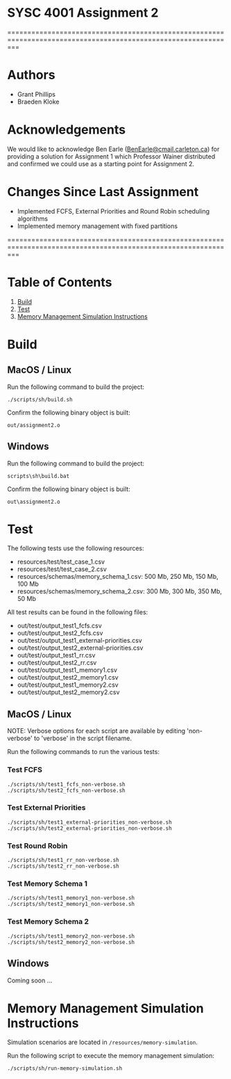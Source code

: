 # SYSC 4001 Assignment 2

===============================================================================================================

# Authors

* Grant Phillips
* Braeden Kloke

# Acknowledgements

We would like to acknowledge Ben Earle (BenEarle@cmail.carleton.ca) for providing a solution for Assignment 1
which Professor Wainer distributed and confirmed we could use as a starting point for Assignment 2.

# Changes Since Last Assignment

* Implemented FCFS, External Priorities and Round Robin scheduling algorithms
* Implemented memory management with fixed partitions

===============================================================================================================

# Table of Contents

1. [Build](#build)
2. [Test](#test)
3. [Memory Management Simulation Instructions](#memory-simulation)

# Build <a name="build"></a>

## MacOS / Linux

Run the following command to build the project:

```
./scripts/sh/build.sh
```

Confirm the following binary object is built:

```
out/assignment2.o
```

## Windows

Run the following command to build the project:

```
scripts\sh\build.bat
```

Confirm the following binary object is built:

```
out\assignment2.o
```

# Test <a name="test"></a>

The following tests use the following resources:

* resources/test/test_case_1.csv
* resources/test/test_case_2.csv
* resources/schemas/memory_schema_1.csv: 500 Mb, 250 Mb, 150 Mb, 100 Mb
* resources/schemas/memory_schema_2.csv: 300 Mb, 300 Mb, 350 Mb, 50 Mb

All test results can be found in the following files:

* out/test/output_test1_fcfs.csv
* out/test/output_test2_fcfs.csv
* out/test/output_test1_external-priorities.csv
* out/test/output_test2_external-priorities.csv
* out/test/output_test1_rr.csv
* out/test/output_test2_rr.csv
* out/test/output_test1_memory1.csv
* out/test/output_test2_memory1.csv
* out/test/output_test1_memory2.csv
* out/test/output_test2_memory2.csv

## MacOS / Linux

NOTE: Verbose options for each script are available by editing 'non-verbose' to 'verbose' in the script filename.

Run the following commands to run the various tests:

### Test FCFS

```
./scripts/sh/test1_fcfs_non-verbose.sh
./scripts/sh/test2_fcfs_non-verbose.sh
```

### Test External Priorities

```
./scripts/sh/test1_external-priorities_non-verbose.sh
./scripts/sh/test2_external-priorities_non-verbose.sh
```

### Test Round Robin

```
./scripts/sh/test1_rr_non-verbose.sh
./scripts/sh/test2_rr_non-verbose.sh
```

### Test Memory Schema 1

```
./scripts/sh/test1_memory1_non-verbose.sh
./scripts/sh/test2_memory1_non-verbose.sh
```

### Test Memory Schema 2

```
./scripts/sh/test1_memory2_non-verbose.sh
./scripts/sh/test2_memory2_non-verbose.sh
```

## Windows

Coming soon ...

# Memory Management Simulation Instructions <a name="memory-simulation"></a>

Simulation scenarios are located in `/resources/memory-simulation`.

Run the following script to execute the memory management simulation:

```
./scripts/sh/run-memory-simulation.sh
```
